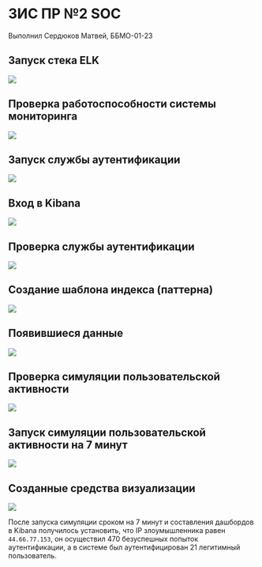 # ЗИС ПР №2 SOC

Выполнил Сердюков Матвей, ББМО-01-23

## Запуск стека ELK

![](screenshots/01-start-elk.png)

## Проверка работоспособности системы мониторинга

![](screenshots/02-works-fine.png)

## Запуск службы аутентификации

![](screenshots/03-start-service.png)

## Вход в Kibana

![](screenshots/04-open-kibana.png)

## Проверка службы аутентификации

![](screenshots/05-open-service.png)

## Создание шаблона индекса (паттерна)

![](screenshots/06-create-pattern.png)

## Появившиеся данные

![](screenshots/07-created-data.png)

## Проверка симуляции пользовательской активности

![](screenshots/08-test-simulation.png)

## Запуск симуляции пользовательской активности на 7 минут

![](screenshots/09-simulation-7m.png)

## Созданные средства визуализации

![](screenshots/10-dashboards.png)

После запуска симуляции сроком на 7 минут и составления дашбордов в Kibana получилось установить, что IP злоумышленника равен `44.66.77.153`, он осуществил 470 безуспешных попыток аутентификации, а в системе был аутентифицирован 21 легитимный пользователь.